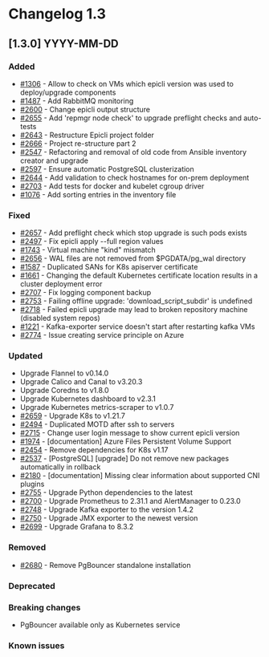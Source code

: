 # Changelog 1.3

## [1.3.0] YYYY-MM-DD

### Added

- [#1306](https://github.com/epiphany-platform/epiphany/issues/1306) - Allow to check on VMs which epicli version was used to deploy/upgrade components
- [#1487](https://github.com//epiphany-platform/epiphany/issues/1487) - Add RabbitMQ monitoring
- [#2600](https://github.com/epiphany-platform/epiphany/issues/2600) - Change epicli output structure
- [#2655](https://github.com/epiphany-platform/epiphany/issues/2655) - Add 'repmgr node check' to upgrade preflight checks and auto-tests
- [#2643](https://github.com/epiphany-platform/epiphany/issues/2643) - Restructure Epicli project folder
- [#2666](https://github.com/epiphany-platform/epiphany/issues/2666) - Project re-structure part 2
- [#2547](https://github.com/epiphany-platform/epiphany/issues/2547) - Refactoring and removal of old code from Ansible inventory creator and upgrade
- [#2597](https://github.com/epiphany-platform/epiphany/issues/2597) - Ensure automatic PostgreSQL clusterization
- [#2644](https://github.com/epiphany-platform/epiphany/issues/2644) - Add validation to check hostnames for on-prem deployment
- [#2703](https://github.com/epiphany-platform/epiphany/issues/2703) - Add tests for docker and kubelet cgroup driver
- [#1076](https://github.com/epiphany-platform/epiphany/issues/1076) - Add sorting entries in the inventory file

### Fixed

- [#2657](https://github.com/epiphany-platform/epiphany/issues/2657) - Add preflight check which stop upgrade is such pods exists
- [#2497](https://github.com/epiphany-platform/epiphany/issues/2497) - Fix epicli apply --full region values
- [#1743](https://github.com/epiphany-platform/epiphany/issues/1743) - Virtual machine "kind" mismatch
- [#2656](https://github.com/epiphany-platform/epiphany/issues/2656) - WAL files are not removed from $PGDATA/pg_wal directory
- [#1587](https://github.com/epiphany-platform/epiphany/issues/1587) - Duplicated SANs for K8s apiserver certificate
- [#1661](https://github.com/epiphany-platform/epiphany/issues/1661) - Changing the default Kubernetes certificate location results in a cluster deployment error
- [#2707](https://github.com/epiphany-platform/epiphany/issues/2707) - Fix logging component backup
- [#2753](https://github.com/epiphany-platform/epiphany/issues/2753) - Failing offline upgrade: 'download_script_subdir' is undefined
- [#2718](https://github.com/epiphany-platform/epiphany/issues/2718) - Failed epicli upgrade may lead to broken repository machine (disabled system repos)
- [#1221](https://github.com/epiphany-platform/epiphany/issues/1221) - Kafka-exporter service doesn't start after restarting kafka VMs
- [#2774](https://github.com/epiphany-platform/epiphany/issues/2774) - Issue creating service principle on Azure

### Updated

- Upgrade Flannel to v0.14.0
- Upgrade Calico and Canal to v3.20.3
- Upgrade Coredns to v1.8.0
- Upgrade Kubernetes dashboard to v2.3.1
- Upgrade Kubernetes metrics-scraper to v1.0.7
- [#2659](https://github.com/epiphany-platform/epiphany/issues/2659) - Upgrade K8s to v1.21.7
- [#2494](https://github.com/epiphany-platform/epiphany/issues/2494) - Duplicated MOTD after ssh to servers
- [#2715](https://github.com/epiphany-platform/epiphany/issues/2715) - Change user login message to show current epicli version
- [#1974](https://github.com/epiphany-platform/epiphany/issues/1974) - [documentation] Azure Files Persistent Volume Support
- [#2454](https://github.com/epiphany-platform/epiphany/issues/2454) - Remove dependencies for K8s v1.17
- [#2537](https://github.com/epiphany-platform/epiphany/issues/2537) - [PostgreSQL] [upgrade] Do not remove new packages automatically in rollback
- [#2180](https://github.com/epiphany-platform/epiphany/issues/2180) - [documentation] Missing clear information about supported CNI plugins
- [#2755](https://github.com/epiphany-platform/epiphany/issues/2755) - Upgrade Python dependencies to the latest
- [#2700](https://github.com/epiphany-platform/epiphany/issues/2700) - Upgrade Prometheus to 2.31.1 and AlertManager to 0.23.0
- [#2748](https://github.com/epiphany-platform/epiphany/issues/2748) - Upgrade Kafka exporter to the version 1.4.2
- [#2750](https://github.com/epiphany-platform/epiphany/issues/2750) - Upgrade JMX exporter to the newest version
- [#2699](https://github.com/epiphany-platform/epiphany/issues/2699) - Upgrade Grafana to 8.3.2

### Removed

- [#2680](https://github.com/epiphany-platform/epiphany/issues/2680) - Remove PgBouncer standalone installation

### Deprecated

### Breaking changes

- PgBouncer available only as Kubernetes service

### Known issues
